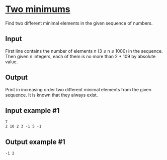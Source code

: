 # [Two minimums](https://www.e-olymp.com/en/problems/5059)
Find two different minimal elements in the given sequence of numbers.

## Input
First line contains the number of elements n (3 ≤ n ≤ 1000) in the sequence. Then given n integers, each of them is no more than 2 * 109 by absolute value.

## Output
Print in increasing order two different minimal elements from the given sequence. It is known that they always exist.

## Input example #1
```
7
2 10 2 3 -1 5 -1
```

## Output example #1
```
-1 2
```

